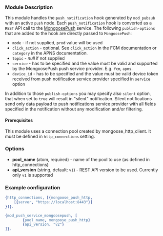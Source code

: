 ### Module Description

This module handles the `push_notification` hook generated by `mod_pubsub` with an active `push` node.
Each `push_notification` hook is converted as a `REST` API call to the [MongoosePush](https://github.com/esl/MongoosePush) service. 
The following `publish-options` that are added to the hook are directly passed to `MongoosePush`:

 * `mode` - if not supplied, `prod` value will be used
 * `click_action` - optional. 
 See `click_action` in the FCM documentation or `category` in the APNS documentation.
 * `topic` - _null_ if not supplied
 * `service` - has to be specified and the value must be valid and supported by the MongoosePush push service provider. 
  E.g. `fcm`, `apns`.
 * `device_id` - has to be specified and the value must be valid device token received from push notification service provider specified in `service` option
 
In addition to those `publish-options` you may specify also `silent` option, that when set to 
`true` will result in "silent" notification. 
Silent notifications send only data payload to push notifications service provider with all 
fields specified in the notification without any modification and/or filtering.

#### Prerequisites

This module uses a connection pool created by mongoose_http_client. 
It must be defined in `http_connections` setting.

### Options

* **pool_name** (atom, required) - name of the pool to use (as defined in http_connections)
* **api_version** (string, default: `v1`) - REST API version to be used. Currently only `v1` is supported

### Example configuration

```Erlang
{http_connections, [{mongoose_push_http,
    [{server, "https://localhost:8443"}]
}]}.

{mod_push_service_mongoosepush, [
        {pool_name, mongoose_push_http}
        {api_version, "v2"}
]}.
```
